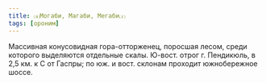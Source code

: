 ```yaml
---
title: ⒜Могаби, Магаби, Мегаби⒵
tags: [ороним]
---
```


Массивная конусовидная гора-отторженец, поросшая лесом, среди которого
выделяются отдельные скалы. Ю-вост. отрог г. Пендикюль, в 2,5 км. к С от Гаспры;
по юж. и вост. склонам проходит южнобережное шоссе.

